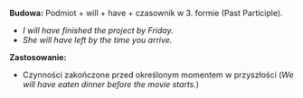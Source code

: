 **Budowa:** Podmiot + will + have + czasownik w 3. formie (Past Participle).

- _I will have finished the project by Friday._
- _She will have left by the time you arrive._

**Zastosowanie:**

- Czynności zakończone przed określonym momentem w przyszłości (_We will have eaten dinner before the movie starts._)